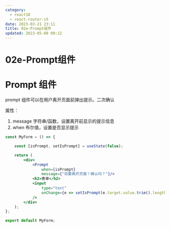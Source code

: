 ```yaml
---
category: 
  - react18
  - react-router-v5
date: 2023-03-21 23:11
title: 02e-Prompt组件
updated: 2023-05-08 09:12
---
```


# 02e-Prompt组件



# Prompt 组件

prompt 组件可以在用户离开页面前弹出提示。二次确认

属性：

1. message 字符串/函数，设置离开前显示的提示信息
2. when 布尔值，设置是否显示提示
```jsx
const MyForm = () => {

    const [isPrompt, setIsPrompt] = useState(false);

    return (
        <div>
            <Prompt
                when={isPrompt}
                message={"将要离开页面！确认吗？"}/>
            <h2>表单</h2>
            <input
                type="text"
                onChange={e => setIsPrompt(e.target.value.trim().length !== 0)}
            />
        </div>
    );
};

export default MyForm;
```